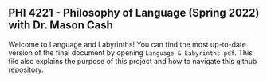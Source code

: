 ## PHI 4221 - Philosophy of Language (Spring 2022) with Dr. Mason Cash

Welcome to Language and Labyrinths! You can find the most up-to-date version of the final document by opening ```Language & Labyrinths.pdf```. This file also explains the purpose of this project and how to navigate this github repository.


